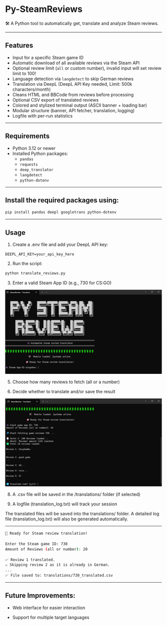 # Py-SteamReviews

🛠️ A Python tool to automatically get, translate and analyze Steam reviews.

---

## Features

- Input for a specific Steam game ID
- Automatic download of all available reviews via the Steam API
- Optional review limit (`all` or custom number), invalid input will set review limit to 100!
- Language detection via `langdetect` to skip German reviews
- Translation via DeepL (DeepL API Key needed, Limit: 500k characters/month)
- Cleans HTML and BBCode from reviews before processing
- Optional CSV export of translated reviews
- Colored and stylized terminal output (ASCII banner + loading bar)
- Modular structure (banner, API fetcher, translation, logging)
- Logfile with per-run statistics

---

## Requirements

- Python 3.12 or newer
- Installed Python packages:
  - `pandas`
  - `requests`
  - `deep_translator`
  - `langdetect`
  - `python-dotenv`

---

## Install the required packages using:

```bash
pip install pandas deepl googletrans python-dotenv
```

---

## Usage

1. Create a .env file and add your DeepL API key:

```env
DEEPL_API_KEY=your_api_key_here
```

2. Run the script:

``` bash
python translate_reviews.py
```

3. Enter a valid Steam App ID (e.g., 730 for CS:GO)

![Py Steam Reviews Start](assets/py_steam_review_start.PNG)

5. Choose how many reviews to fetch (all or a number)

6. Decide whether to translate and/or save the result

![Py Steam Reviews Reviews Loaded](assets/py_steam_review_reviews_loaded.PNG)

8. A .csv file will be saved in the /translations/ folder (if selected)

9. A logfile (translation_log.txt) will track your session

The translated files will be saved into the translations/ folder.
A detailed log file (translation_log.txt) will also be generated automatically.

---
```bash
🎯 Ready for Steam review translation!

Enter the Steam game ID: 730
Amount of Reviews (all or number): 20

✅ Review 1 translated.
⚠️ Skipping review 2 as it is already in German.
...
✅ File saved to: translations/730_translated.csv
```
---

## Future Improvements:

- Web interface for easier interaction

- Support for multiple target languages
